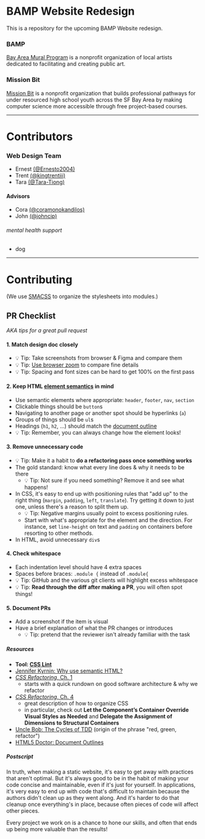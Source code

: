 # BAMP Website Redesign
This is a repository for the upcoming BAMP Website redesign.

### BAMP
[Bay Area Mural Program](https://www.thebamp.org/) is a nonprofit organization of local artists
dedicated to facilitating and creating public art.

### Mission Bit
[Mission Bit](missionbit.org) is a nonprofit organization that builds professional pathways for
under resourced high school youth across the SF Bay Area by making computer science more accessible
through free project-based courses.

---

# Contributors

### Web Design Team
* Ernest [(@Ernesto2004)](https://github.com/Ernesto2004)
* Trent [(@kingtrentiii)](https://github.com/tt3rd)
* Tara [(@Tara-Tiong)](https://github.com/Tara-Tiong)

#### Advisors
* Cora [(@coramonokandilos)](https://github.com/coramonokandilos)
* John [(@johncip)](https://github.com/johncip)

###### mental health support
* dog

---

# Contributing

(We use [SMACSS](http://smacss.com/) to organize the stylesheets into modules.)

## PR Checklist

*AKA tips for a great pull request*

#### 1. Match design doc closely
- 💡 Tip: Take screenshots from browser & Figma and compare them
- 💡 Tip: [Use browser zoom](https://support.google.com/chrome/answer/96810?co=GENIE.Platform%3DDesktop&hl=en) to compare fine details
- 💡 Tip: Spacing and font sizes can be hard to get 100% on the first pass

#### 2. Keep HTML [element semantics](https://www.lifewire.com/why-use-semantic-html-3468271) in mind
- Use semantic elements where appropriate: `header`, `footer`, `nav`, `section`
- Clickable things should be `button`s
- Navigating to another page or another spot should be hyperlinks (`a`)
- Groups of things should be `ul`s
- Headings (`h1`, `h2`, ...) should match the [document outline](http://html5doctor.com/outlines/)
- 💡 Tip: Remember, you can always change how the element looks!

#### 3. Remove unnecessary code
- 💡 Tip: Make it a habit to **do a refactoring pass once something works**
- The gold standard: know what every line does & why it needs to be there
  - 💡 Tip: Not sure if you need something? Remove it and see what happens!
- In CSS, it's easy to end up with positioning rules that "add up" to the right thing (`margin`, `padding`, `left`, `translate`). Try getting it down to just one, unless there's a reason to split them up.
  - 💡 Tip: Negative margins usually point to excess positioning rules.
  - Start with what's appropriate for the element and the direction. For instance, set `line-height` on text and `padding` on containers before resorting to other methods.
- In HTML, avoid unnecessary `div`s

#### 4. Check whitespace
- Each indentation level should have 4 extra spaces
- Spaces before braces: `.module {` instead of `.module{`
- 💡 Tip: GitHub and the various git clients will highlight excess whitespace
- 💡 Tip: **Read through the diff after making a PR**, you will often spot things!

#### 5. Document PRs
- Add a screenshot if the item is visual
- Have a brief explanation of what the PR changes or introduces
  - 💡 Tip: pretend that the reviewer isn't already familiar with the task

##### Resources
- **Tool: [CSS Lint](http://csslint.net/)**
- [Jennifer Kyrnin: Why use semantic HTML?](https://www.lifewire.com/why-use-semantic-html-3468271)
- [*CSS Refactoring*, Ch. 1](https://www.oreilly.com/library/view/css-refactoring/9781491978528/ch01.html)
  - starts with a quick rundown on good software architecture & why we refactor
- [*CSS Refactoring*, Ch. 4](https://www.oreilly.com/library/view/css-refactoring/9781491978528/ch04.html)
  - great description of how to organize CSS
  - in particular, check out **Let the Component’s Container Override Visual Styles as Needed** and **Delegate the Assignment of Dimensions to Structural Containers**
- [Uncle Bob: The Cycles of TDD](https://blog.cleancoder.com/uncle-bob/2014/12/17/TheCyclesOfTDD.html) (origin of the phrase "red, green, refactor")
- [HTML5 Doctor: Document Outlines](http://html5doctor.com/outlines/)

##### Postscript

In truth, when making a static website, it's easy to get away with practices that aren't optimal. But it's always good to be in the habit of making your code concise and maintainable, even if it's just for yourself. In applications, it's very easy to end up with code that's difficult to maintain because the authors didn't clean up as they went along. And it's harder to do that cleanup once everything's in place, because often pieces of code will affect other pieces.

Every project we work on is a chance to hone our skills, and often that ends up being more valuable than the results!
